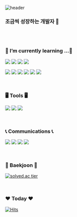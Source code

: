 ![header](https://capsule-render.vercel.app/api?type=rect&color=auto&height=300&section=header&text=Seo%20Hoehyeong💻&fontSize=90)
<br/>

### 조금씩 성장하는 개발자 👋   

<br/>
<br/>

 ### 🌱 I’m currently learning ...🌱

 <img src="https://img.shields.io/badge/JAVA-007396?style=flat-square&logo=Java&logoColor=white"/> <img src="https://img.shields.io/badge/JAVASCRIPT-F7DF1E?style=flat-square&logo=JavaScript&logoColor=white"/>
 <img src="https://img.shields.io/badge/BOOTSTRAP-7952B3?style=flat-square&logo=Bootstrap&logoColor=white"/>
 <img src="https://img.shields.io/badge/JQUERY-0769AD?style=flat-square&logo=Jquery&logoColor=white"/>
 
 <img src="https://img.shields.io/badge/SPRING-6DB33F?style=flat-square&logo=spring&logoColor=white"/> <img src="https://img.shields.io/badge/SPRINGBOOT-6DB33F?style=flat-square&logo=springboot&logoColor=white"/>
 <img src="https://img.shields.io/badge/VUE.JS-3DDC84?style=flat-square&logo=vue.js&logoColor=white"/>
 <img src="https://img.shields.io/badge/VUETIFY-1867C0?style=flat-square&logo=vuetify&logoColor=white"/>
 <img src="https://img.shields.io/badge/CSS3-F43059?style=flat-square&logo=css3&logoColor=white"/>
 <img src="https://img.shields.io/badge/ORACLE-F80000?style=flat-square&logo=oracle&logoColor=white"/>
 
 
 
 <br/>

 
 
 ### 🖥 Tools 🖥

<img src="https://img.shields.io/badge/ECLIPSE-2C2255?style=flat-square&logo=eclipse&logoColor=white"/> <img src="https://img.shields.io/badge/VSCODE-007ACC?style=flat-square&logo=visualstudiocode&logoColor=white"/>
<img src="https://img.shields.io/badge/GIT-F05032?style=flat-square&logo=git&logoColor=white"/>


<br/>
 
  
 ### 📞 Communications 📞

<img src="https://img.shields.io/badge/SLACK-4A154B?style=flat-square&logo=slack&logoColor=white"/> <img src="https://img.shields.io/badge/NOTION-000000?style=flat-square&logo=notion&logoColor=white"/>
<img src="https://img.shields.io/badge/GMAIL-EA4335?style=flat-square&logo=gmail&logoColor=white"/>
<img src="https://img.shields.io/badge/TRELLO-0052CC?style=flat-square&logo=trello&logoColor=white"/>

 

 <br/>
 
 
 ### 👊 Baekjoon 👊

[![solved.ac tier](http://mazassumnida.wtf/api/generate_badge?boj=shh4190)](https://solved.ac/shh4190)

<br/>

### ❤️ Today ❤️

[![Hits](https://hits.seeyoufarm.com/api/count/incr/badge.svg?url=https%3A%2F%2Fgithub.com%2FSeoHoeHyeong%2Fhit-counter&count_bg=%237EF126&title_bg=%232B63E1&icon=&icon_color=%23E7E7E7&title=hits&edge_flat=false)](https://hits.seeyoufarm.com)

